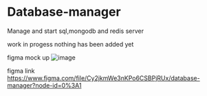# Database-manager


Manage and start sql,mongodb and redis server

work in progess nothing has been added yet

figma mock up
![image](https://user-images.githubusercontent.com/39009298/161485290-faaf52e8-f143-42c0-9315-59771b40d24a.png)

figma link https://www.figma.com/file/Cy2jkmWe3nKPo6CSBPjRUx/database-manager?node-id=0%3A1
